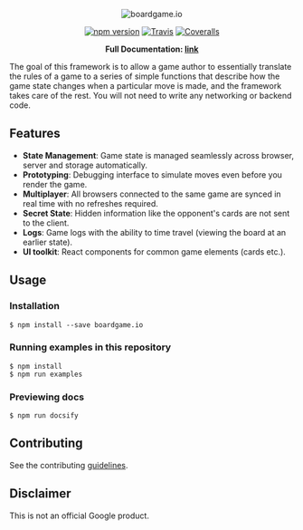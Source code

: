 <p align="center">
  <img src="https://raw.githubusercontent.com/google/boardgame.io/master/docs/logo.svg?sanitize=true" alt="boardgame.io" />
</p>

<p align="center">
<a href="https://www.npmjs.com/package/boardgame.io"><img src="https://badge.fury.io/js/boardgame.io.svg" alt="npm version" /></a>
<a href="https://travis-ci.org/google/boardgame.io"><img src="https://img.shields.io/travis/google/boardgame.io/master.svg" alt="Travis" /></a>
<a href="https://coveralls.io/github/google/boardgame.io?branch=master"><img src="https://img.shields.io/coveralls/google/boardgame.io.svg" alt="Coveralls" /></a>
</p>

<p align="center">
  <strong>Full Documentation: <a href="https://google.github.io/boardgame.io">link</a></strong>
</p>

The goal of this framework is to allow a game author to
essentially translate the rules of a game to a series of
simple functions that describe how the game state changes
when a particular move is made, and the framework takes
care of the rest. You will not need to write any
networking or backend code.

## Features

* **State Management**: Game state is managed seamlessly across browser, server and storage automatically.
* **Prototyping**: Debugging interface to simulate moves even before you render the game.
* **Multiplayer**: All browsers connected to the same game are synced in real time with no refreshes required.
* **Secret State**: Hidden information like the opponent's cards are not sent to the client.
* **Logs**: Game logs with the ability to time travel (viewing the board at an earlier state).
* **UI toolkit**: React components for common game elements (cards etc.).

## Usage

### Installation

```
$ npm install --save boardgame.io
```

### Running examples in this repository

```
$ npm install
$ npm run examples
```

### Previewing docs

```
$ npm run docsify
```

## Contributing

See the contributing [guidelines](CONTRIBUTING.md).

## Disclaimer

This is not an official Google product.
